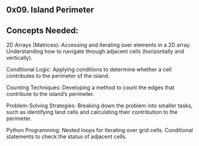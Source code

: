0x09. Island Perimeter
----------

Concepts Needed:
-------
2D Arrays (Matrices):
Accessing and iterating over elements in a 2D array.
Understanding how to navigate through adjacent cells (horizontally and vertically).

Conditional Logic:
Applying conditions to determine whether a cell contributes to the perimeter of the island.

Counting Techniques:
Developing a method to count the edges that contribute to the island’s perimeter.

Problem-Solving Strategies:
Breaking down the problem into smaller tasks, such as identifying land cells and calculating their contribution to the perimeter.

Python Programming:
Nested loops for iterating over grid cells.
Conditional statements to check the status of adjacent cells.
